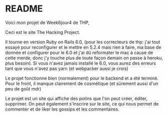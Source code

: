 # README

Voici mon projet de Week6jour4 de THP,

Ceci est le site The Hacking Project.

Il tourne en version Ruby on Rails 6.0, (pour les correcteurs de thp: j'ai tout essayé pour reconfigurer et le mettre en 5.2.4 mais rien à faire, ma base de donnée et configurer pour le 6.0 et j'ai dû reformater le mac à cause de cette merde, donc j'y touche plus de toute façon demain on passe à heroku, plus besoin). Si vous n'avez jamais installé le 6.0, vous aurez des erreurs tant que vous n'avez pas yarn (et webpacker aussi je crois)

Le projet fonctionne bien (normalement) pour le backend et a été terminé. Pour le front, il manque clairement de cosmétique (et sûrement aussi d'un peu de goût mdr)

Le projet est un site qui affiche des potins que l'on peut créer, éditer, supprimer. On peut également s'inscrire sur le site, ce qui nous permet de commenter et de liker les gossips et les commentaires.